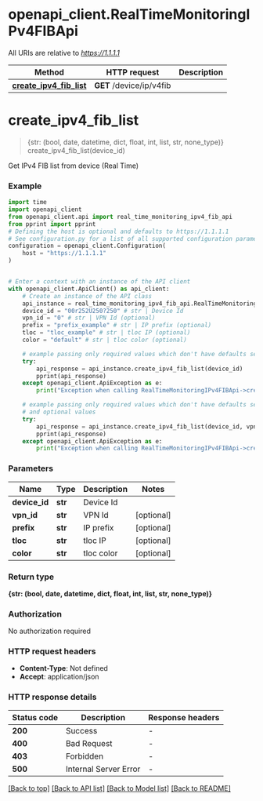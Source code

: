 # openapi_client.RealTimeMonitoringIPv4FIBApi

All URIs are relative to *https://1.1.1.1*

Method | HTTP request | Description
------------- | ------------- | -------------
[**create_ipv4_fib_list**](RealTimeMonitoringIPv4FIBApi.md#create_ipv4_fib_list) | **GET** /device/ip/v4fib | 


# **create_ipv4_fib_list**
> {str: (bool, date, datetime, dict, float, int, list, str, none_type)} create_ipv4_fib_list(device_id)



Get IPv4 FIB list from device (Real Time)

### Example


```python
import time
import openapi_client
from openapi_client.api import real_time_monitoring_ipv4_fib_api
from pprint import pprint
# Defining the host is optional and defaults to https://1.1.1.1
# See configuration.py for a list of all supported configuration parameters.
configuration = openapi_client.Configuration(
    host = "https://1.1.1.1"
)


# Enter a context with an instance of the API client
with openapi_client.ApiClient() as api_client:
    # Create an instance of the API class
    api_instance = real_time_monitoring_ipv4_fib_api.RealTimeMonitoringIPv4FIBApi(api_client)
    device_id = "00r252U250?250" # str | Device Id
    vpn_id = "0" # str | VPN Id (optional)
    prefix = "prefix_example" # str | IP prefix (optional)
    tloc = "tloc_example" # str | tloc IP (optional)
    color = "default" # str | tloc color (optional)

    # example passing only required values which don't have defaults set
    try:
        api_response = api_instance.create_ipv4_fib_list(device_id)
        pprint(api_response)
    except openapi_client.ApiException as e:
        print("Exception when calling RealTimeMonitoringIPv4FIBApi->create_ipv4_fib_list: %s\n" % e)

    # example passing only required values which don't have defaults set
    # and optional values
    try:
        api_response = api_instance.create_ipv4_fib_list(device_id, vpn_id=vpn_id, prefix=prefix, tloc=tloc, color=color)
        pprint(api_response)
    except openapi_client.ApiException as e:
        print("Exception when calling RealTimeMonitoringIPv4FIBApi->create_ipv4_fib_list: %s\n" % e)
```


### Parameters

Name | Type | Description  | Notes
------------- | ------------- | ------------- | -------------
 **device_id** | **str**| Device Id |
 **vpn_id** | **str**| VPN Id | [optional]
 **prefix** | **str**| IP prefix | [optional]
 **tloc** | **str**| tloc IP | [optional]
 **color** | **str**| tloc color | [optional]

### Return type

**{str: (bool, date, datetime, dict, float, int, list, str, none_type)}**

### Authorization

No authorization required

### HTTP request headers

 - **Content-Type**: Not defined
 - **Accept**: application/json


### HTTP response details

| Status code | Description | Response headers |
|-------------|-------------|------------------|
**200** | Success |  -  |
**400** | Bad Request |  -  |
**403** | Forbidden |  -  |
**500** | Internal Server Error |  -  |

[[Back to top]](#) [[Back to API list]](../README.md#documentation-for-api-endpoints) [[Back to Model list]](../README.md#documentation-for-models) [[Back to README]](../README.md)

